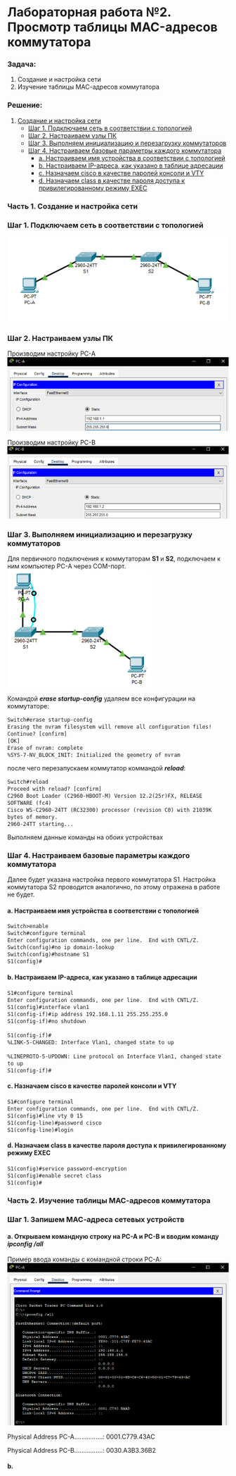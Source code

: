 # Лабораторная работа №2. Просмотр таблицы MAC-адресов коммутатора 
### Задача:
1. Создание и настройка сети
2. Изучение таблицы МАС-адресов коммутатора

### Решение:
1. [Создание и настройка сети](https://github.com/necit137/otus_study/edit/main/lab%2002/README.md#часть-1-создание-и-настройка-сети)
    - [Шаг 1. Подключаем сеть в соответствии с топологией](https://github.com/necit137/otus_study/edit/main/lab%2002/README.md#шаг-1-подключаем-сеть-в-соответствии-с-топологией)
    - [Шаг 2. Настраиваем узлы ПК](https://github.com/necit137/otus_study/edit/main/lab%2002/README.md#шаг-2-настраиваем-узлы-пк)
    - [Шаг 3. Выполняем инициализацию и перезагрузку коммутаторов](https://github.com/necit137/otus_study/edit/main/lab%2002/README.md#шаг-3-выполните-инициализацию-и-перезагрузку-коммутаторов)
    - [Шаг 4. Настраиваем базовые параметры каждого коммутатора](https://github.com/necit137/otus_study/edit/main/lab%2002/README.md#шаг-4-настраиваем-базовые-параметры-каждого-коммутатора)
      - [a. Настраиваем имя устройства в соответствии с топологией](https://github.com/necit137/otus_study/edit/main/lab%2002/README.md#a-настраиваем-имя-устройства-в-соответствии-с-топологией)
      - [b.	Настраиваем IP-адреса, как указано в таблице адресации](https://github.com/necit137/otus_study/edit/main/lab%2002/README.md#bнастраиваем-ip-адреса-как-указано-в-таблице-адресации)
      - [c.	Назначаем cisco в качестве паролей консоли и VTY](https://github.com/necit137/otus_study/edit/main/lab%2002/README.md#cназначаем-cisco-в-качестве-паролей-консоли-и-vty)
      - [d.	Назначаем class в качестве пароля доступа к привилегированному режиму EXEC](https://github.com/necit137/otus_study/edit/main/lab%2002/README.md#dназначаем-class-в-качестве-пароля-доступа-к-привилегированному-режиму-exec)

### Часть 1. Создание и настройка сети
### Шаг 1. Подключаем сеть в соответствии с топологией

![](network.png)

### Шаг 2. Настраиваем узлы ПК
Производим настройку PC-A
![](PC-A_configuration.png)

Производим настройку PC-B
![](PC-B_configuration.png)

### Шаг 3. Выполняем инициализацию и перезагрузку коммутаторов
Для первичного подключения к коммутаторам **S1** и **S2**, подключаем к ним компьютер PC-A через COM-порт. 
![](PC-A_comport.png)

Командой ***erase startup-config*** удаляем все конфигурации на коммутаторе: 
```
Switch#erase startup-config 
Erasing the nvram filesystem will remove all configuration files! Continue? [confirm]
[OK]
Erase of nvram: complete
%SYS-7-NV_BLOCK_INIT: Initialized the geometry of nvram
```
после чего перезапускаем коммутатор коммандой ***reload***:
```
Switch#reload 
Proceed with reload? [confirm]
C2960 Boot Loader (C2960-HBOOT-M) Version 12.2(25r)FX, RELEASE SOFTWARE (fc4)
Cisco WS-C2960-24TT (RC32300) processor (revision C0) with 21039K bytes of memory.
2960-24TT starting...
```
Выполняем данные команды на обоих устройствах

### Шаг 4. Настраиваем базовые параметры каждого коммутатора 
Далее будет указана настройка первого коммутатора S1. Настройка коммутатора S2 проводится аналогично, по этому отражена в работе не будет. 
#### a. Настраиваем имя устройства в соответствии с топологией

```
Switch>enable
Switch#configure terminal 
Enter configuration commands, one per line.  End with CNTL/Z.
Switch(config)#no ip domain-lookup 
Switch(config)#hostname S1
S1(config)#
```
#### b.	Настраиваем IP-адреса, как указано в таблице адресации

```
S1#configure terminal 
Enter configuration commands, one per line.  End with CNTL/Z.
S1(config)#interface vlan1
S1(config-if)#ip address 192.168.1.11 255.255.255.0
S1(config-if)#no shutdown

S1(config-if)#
%LINK-5-CHANGED: Interface Vlan1, changed state to up

%LINEPROTO-5-UPDOWN: Line protocol on Interface Vlan1, changed state to up
S1(config-if)#
```
#### c.	Назначаем cisco в качестве паролей консоли и VTY

```
S1#configure terminal 
Enter configuration commands, one per line.  End with CNTL/Z.
S1(config)#line vty 0 15
S1(config-line)#password cisco
S1(config-line)#login
```
#### d.	Назначаем class в качестве пароля доступа к привилегированному режиму EXEC

```
S1(config)#service password-encryption 
S1(config)#enable secret class
S1(config)#
```
### Часть 2. Изучение таблицы МАС-адресов коммутатора
### Шаг 1. Запишем МАС-адреса сетевых устройств
#### а.	Открываем командную строку на PC-A и PC-B и вводим команду ***ipconfig /all***
Пример ввода команды с командной строки PC-A:
![](PC-A_ipconfig.png)

Physical Address PC-A................: 0001.C779.43AC

Physical Address PC-B................: 0030.A3B3.36B2
#### b.

